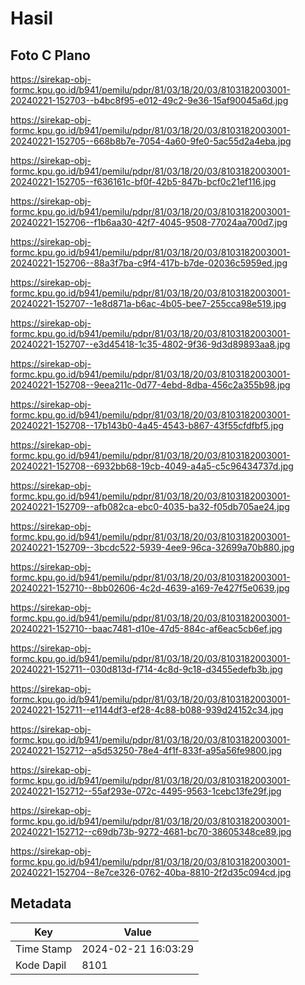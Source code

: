 # Hasil

## Foto C Plano

https://sirekap-obj-formc.kpu.go.id/b941/pemilu/pdpr/81/03/18/20/03/8103182003001-20240221-152703--b4bc8f95-e012-49c2-9e36-15af90045a6d.jpg

https://sirekap-obj-formc.kpu.go.id/b941/pemilu/pdpr/81/03/18/20/03/8103182003001-20240221-152705--668b8b7e-7054-4a60-9fe0-5ac55d2a4eba.jpg

https://sirekap-obj-formc.kpu.go.id/b941/pemilu/pdpr/81/03/18/20/03/8103182003001-20240221-152705--f636161c-bf0f-42b5-847b-bcf0c21ef116.jpg

https://sirekap-obj-formc.kpu.go.id/b941/pemilu/pdpr/81/03/18/20/03/8103182003001-20240221-152706--f1b6aa30-42f7-4045-9508-77024aa700d7.jpg

https://sirekap-obj-formc.kpu.go.id/b941/pemilu/pdpr/81/03/18/20/03/8103182003001-20240221-152706--88a3f7ba-c9f4-417b-b7de-02036c5959ed.jpg

https://sirekap-obj-formc.kpu.go.id/b941/pemilu/pdpr/81/03/18/20/03/8103182003001-20240221-152707--1e8d871a-b6ac-4b05-bee7-255cca98e519.jpg

https://sirekap-obj-formc.kpu.go.id/b941/pemilu/pdpr/81/03/18/20/03/8103182003001-20240221-152707--e3d45418-1c35-4802-9f36-9d3d89893aa8.jpg

https://sirekap-obj-formc.kpu.go.id/b941/pemilu/pdpr/81/03/18/20/03/8103182003001-20240221-152708--9eea211c-0d77-4ebd-8dba-456c2a355b98.jpg

https://sirekap-obj-formc.kpu.go.id/b941/pemilu/pdpr/81/03/18/20/03/8103182003001-20240221-152708--17b143b0-4a45-4543-b867-43f55cfdfbf5.jpg

https://sirekap-obj-formc.kpu.go.id/b941/pemilu/pdpr/81/03/18/20/03/8103182003001-20240221-152708--6932bb68-19cb-4049-a4a5-c5c96434737d.jpg

https://sirekap-obj-formc.kpu.go.id/b941/pemilu/pdpr/81/03/18/20/03/8103182003001-20240221-152709--afb082ca-ebc0-4035-ba32-f05db705ae24.jpg

https://sirekap-obj-formc.kpu.go.id/b941/pemilu/pdpr/81/03/18/20/03/8103182003001-20240221-152709--3bcdc522-5939-4ee9-96ca-32699a70b880.jpg

https://sirekap-obj-formc.kpu.go.id/b941/pemilu/pdpr/81/03/18/20/03/8103182003001-20240221-152710--8bb02606-4c2d-4639-a169-7e427f5e0639.jpg

https://sirekap-obj-formc.kpu.go.id/b941/pemilu/pdpr/81/03/18/20/03/8103182003001-20240221-152710--baac7481-d10e-47d5-884c-af6eac5cb6ef.jpg

https://sirekap-obj-formc.kpu.go.id/b941/pemilu/pdpr/81/03/18/20/03/8103182003001-20240221-152711--030d813d-f714-4c8d-9c18-d3455edefb3b.jpg

https://sirekap-obj-formc.kpu.go.id/b941/pemilu/pdpr/81/03/18/20/03/8103182003001-20240221-152711--e1144df3-ef28-4c88-b088-939d24152c34.jpg

https://sirekap-obj-formc.kpu.go.id/b941/pemilu/pdpr/81/03/18/20/03/8103182003001-20240221-152712--a5d53250-78e4-4f1f-833f-a95a56fe9800.jpg

https://sirekap-obj-formc.kpu.go.id/b941/pemilu/pdpr/81/03/18/20/03/8103182003001-20240221-152712--55af293e-072c-4495-9563-1cebc13fe29f.jpg

https://sirekap-obj-formc.kpu.go.id/b941/pemilu/pdpr/81/03/18/20/03/8103182003001-20240221-152712--c69db73b-9272-4681-bc70-38605348ce89.jpg

https://sirekap-obj-formc.kpu.go.id/b941/pemilu/pdpr/81/03/18/20/03/8103182003001-20240221-152704--8e7ce326-0762-40ba-8810-2f2d35c094cd.jpg


## Metadata

| Key        | Value               |
| ---------- | ------------------- |
| Time Stamp | 2024-02-21 16:03:29 |
| Kode Dapil | 8101                |



